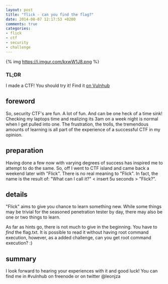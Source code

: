 ```yaml
---
layout: post
title: "flick - can you find the flag?"
date: 2014-08-07 12:17:53 +0200
comments: true
categories: 
- flick
- ctf
- security
- challenge
---
```


{% img https://i.imgur.com/kxwW1J8.png %}

### TL;DR
I made a CTF! You should try it! Find it [on Vulnhub](http://vulnhub.com/entry/flick-1,99/)

## foreword
So, security CTF's are fun. A lot of fun. And can be one heck of a time sink! Checking my laptops time and realizing its 3am on a week night is normal when I get pulled into one. The frustration, the trolls, the tremendous amounts of learning is all part of the experience of a successful CTF in my opinion.

<!--more-->

## preparation
Having done a few now with varying degrees of success has inspired me to attempt to do the same. So, off I went to CTF island and came back a weekend later with "Flick". There is no real meaning to "Flick". In fact, the name is the result of: "What can I call it?" < insert 5u seconds > "Flick?".

## details
"Flick" aims to give you chance to learn something new. While some things may be trivial for the seasoned penetration tester by day, there may also be one or two things to learn.

As far as hints go, there is not much to give in the beginning. You have to *find* the flag.txt. It is possible to read it without having root command execution, however, as a added challenge, can you get root command execution? :)

## summary
I look forward to hearing your experiences with it and good luck! You can find me in #vulnhub on freenode or on twitter @leonjza